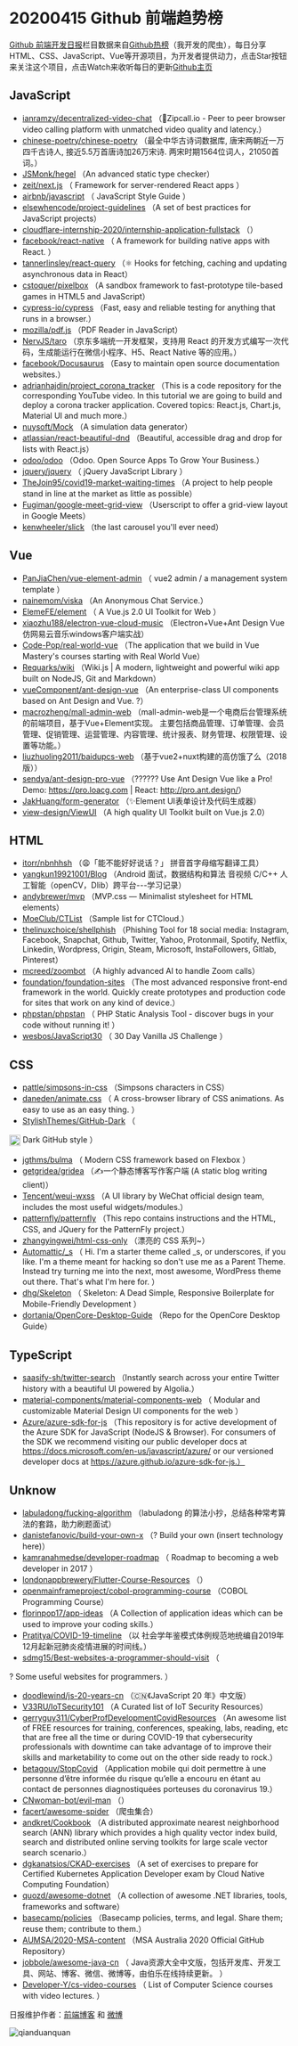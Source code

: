 # 20200415 Github 前端趋势榜

[Github 前端开发日报](http://caibaojian.com/c/news)栏目数据来自[Github热榜](http://news.caibaojian.com/)（我开发的爬虫），每日分享HTML、CSS、JavaScript、Vue等开源项目，为开发者提供动力，点击Star按钮来关注这个项目，点击Watch来收听每日的更新[Github主页](https://github.com/kujian/githubTrending)
## JavaScript

* [ianramzy/decentralized-video-chat](https://github.com/ianramzy/decentralized-video-chat) （&#x1f680;Zipcall.io - Peer to peer browser video calling platform with unmatched video quality and latency.）
* [chinese-poetry/chinese-poetry](https://github.com/chinese-poetry/chinese-poetry) （最全中华古诗词数据库, 唐宋两朝近一万四千古诗人, 接近5.5万首唐诗加26万宋诗. 两宋时期1564位词人，21050首词。）
* [JSMonk/hegel](https://github.com/JSMonk/hegel) （An advanced static type checker）
* [zeit/next.js](https://github.com/zeit/next.js) （
        Framework for server-rendered React apps
      ）
* [airbnb/javascript](https://github.com/airbnb/javascript) （
        JavaScript Style Guide
      ）
* [elsewhencode/project-guidelines](https://github.com/elsewhencode/project-guidelines) （A set of best practices for JavaScript projects）
* [cloudflare-internship-2020/internship-application-fullstack](https://github.com/cloudflare-internship-2020/internship-application-fullstack) （）
* [facebook/react-native](https://github.com/facebook/react) （
        A framework for building native apps with React.
      ）
* [tannerlinsley/react-query](https://github.com/tannerlinsley/react-query) （⚛️ Hooks for fetching, caching and updating asynchronous data in React）
* [cstoquer/pixelbox](https://github.com/cstoquer/pixelbox) （A sandbox framework to fast-prototype tile-based games in HTML5 and JavaScript）
* [cypress-io/cypress](https://github.com/cypress-io/cypress) （Fast, easy and reliable testing for anything that runs in a browser.）
* [mozilla/pdf.js](https://github.com/mozilla/pdf.js) （PDF Reader in JavaScript）
* [NervJS/taro](https://github.com/NervJS/taro) （京东多端统一开发框架，支持用 React 的开发方式编写一次代码，生成能运行在微信小程序、H5、React Native 等的应用。）
* [facebook/Docusaurus](https://github.com/facebook/Docusaurus) （Easy to maintain open source documentation websites.）
* [adrianhajdin/project_corona_tracker](https://github.com/adrianhajdin/project_corona_tracker) （This is a code repository for the corresponding YouTube video. In this tutorial we are going to build and deploy a corona tracker application. Covered topics: React.js, Chart.js, Material UI and much more.）
* [nuysoft/Mock](https://github.com/nuysoft/Mock) （A simulation data generator）
* [atlassian/react-beautiful-dnd](https://github.com/atlassian/react-beautiful-dnd) （Beautiful, accessible drag and drop for lists with React.js）
* [odoo/odoo](https://github.com/odoo/odoo) （Odoo. Open Source Apps To Grow Your Business.）
* [jquery/jquery](https://github.com/jquery/jquery) （
        jQuery JavaScript Library
      ）
* [TheJoin95/covid19-market-waiting-times](https://github.com/TheJoin95/covid19-market-waiting-times) （A project to help people stand in line at the market as little as possible）
* [Fugiman/google-meet-grid-view](https://github.com/Fugiman/google-meet-grid-view) （Userscript to offer a grid-view layout in Google Meets）
* [kenwheeler/slick](https://github.com/kenwheeler/slick) （the last carousel you'll ever need）

## Vue

* [PanJiaChen/vue-element-admin](https://github.com/PanJiaChen/vue-element-admin) （
        vue2 admin / a management system template
      ）
* [nainemom/viska](https://github.com/nainemom/viska) （An Anonymous Chat Service.）
* [ElemeFE/element](https://github.com/ElemeFE/element) （
        A Vue.js 2.0 UI Toolkit for Web
      ）
* [xiaozhu188/electron-vue-cloud-music](https://github.com/xiaozhu188/electron-vue-cloud-music) （Electron+Vue+Ant Design Vue仿网易云音乐windows客户端实战）
* [Code-Pop/real-world-vue](https://github.com/Code-Pop/real-world-vue) （The application that we build in Vue Mastery's courses starting with Real World Vue）
* [Requarks/wiki](https://github.com/Requarks/wiki) （Wiki.js | A modern, lightweight and powerful wiki app built on NodeJS, Git and Markdown）
* [vueComponent/ant-design-vue](https://github.com/vueComponent/ant-design-vue) （An enterprise-class UI components based on Ant Design and Vue. ?）
* [macrozheng/mall-admin-web](https://github.com/macrozheng/mall-admin-web) （mall-admin-web是一个电商后台管理系统的前端项目，基于Vue+Element实现。 主要包括商品管理、订单管理、会员管理、促销管理、运营管理、内容管理、统计报表、财务管理、权限管理、设置等功能。）
* [liuzhuoling2011/baidupcs-web](https://github.com/liuzhuoling2011/baidupcs-web) （基于vue2+nuxt构建的高仿饿了么（2018版））
* [sendya/ant-design-pro-vue](https://github.com/sendya/ant-design-pro-vue) （??&#x200d;???&#x200d;? Use Ant Design Vue like a Pro! Demo: <a href="https://pro.loacg.com" rel="nofollow">https://pro.loacg.com</a> | React: <a href="http://pro.ant.design/" rel="nofollow">http://pro.ant.design/</a>）
* [JakHuang/form-generator](https://github.com/JakHuang/form-generator) （✨Element UI表单设计及代码生成器）
* [view-design/ViewUI](https://github.com/view-design/ViewUI) （A high quality UI Toolkit built on Vue.js 2.0）

## HTML

* [itorr/nbnhhsh](https://github.com/itorr/nbnhhsh) （&#x1f629;「能不能好好说话？」 拼音首字母缩写翻译工具）
* [yangkun19921001/Blog](https://github.com/yangkun19921001/Blog) （Android 面试，数据结构和算法 音视频 C/C++ 人工智能（openCV，Dlib）跨平台---学习记录）
* [andybrewer/mvp](https://github.com/andybrewer/mvp) （MVP.css — Minimalist stylesheet for HTML elements）
* [MoeClub/CTList](https://github.com/MoeClub/CTList) （Sample list for CTCloud.）
* [thelinuxchoice/shellphish](https://github.com/thelinuxchoice/shellphish) （Phishing Tool for 18 social media: Instagram, Facebook, Snapchat, Github, Twitter, Yahoo, Protonmail, Spotify, Netflix, Linkedin, Wordpress, Origin, Steam, Microsoft, InstaFollowers, Gitlab, Pinterest）
* [mcreed/zoombot](https://github.com/mcreed/zoombot) （A highly advanced AI to handle Zoom calls）
* [foundation/foundation-sites](https://github.com/foundation/foundation-sites) （The most advanced responsive front-end framework in the world. Quickly create prototypes and production code for sites that work on any kind of device.）
* [phpstan/phpstan](https://github.com/phpstan/phpstan) （
        PHP Static Analysis Tool - discover bugs in your code without running it!
      ）
* [wesbos/JavaScript30](https://github.com/wesbos/JavaScript30) （
        30 Day Vanilla JS Challenge
      ）

## CSS

* [pattle/simpsons-in-css](https://github.com/pattle/simpsons-in-css) （Simpsons characters in CSS）
* [daneden/animate.css](https://github.com/daneden/animate.css) （
        A cross-browser library of CSS animations. As easy to use as an easy thing.
      ）
* [StylishThemes/GitHub-Dark](https://github.com/StylishThemes/GitHub-Dark) （
        
<img class="emoji" title=":octocat:" alt=":octocat:" src="https://assets-cdn.github.com/images/icons/emoji/octocat.png" height="20" width="20" align="absmiddle"> Dark GitHub style
      ）
* [jgthms/bulma](https://github.com/jgthms/bulma) （
        Modern CSS framework based on Flexbox
      ）
* [getgridea/gridea](https://github.com/getgridea/gridea) （✍️一个静态博客写作客户端 (A static blog writing client)）
* [Tencent/weui-wxss](https://github.com/Tencent/weui-wxss) （A UI library by WeChat official design team, includes the most useful widgets/modules.）
* [patternfly/patternfly](https://github.com/patternfly/patternfly) （This repo contains instructions and the HTML, CSS, and JQuery for the PatternFly project.）
* [zhangyingwei/html-css-only](https://github.com/zhangyingwei/html-css-only) （漂亮的 CSS 系列~）
* [Automattic/_s](https://github.com/Automattic/_s) （
        Hi. I'm a starter theme called _s, or underscores, if you like. I'm a theme meant for hacking so don't use me as a Parent Theme. Instead try turning me into the next, most awesome, WordPress theme out there. That's what I'm here for.
      ）
* [dhg/Skeleton](https://github.com/dhg/Skeleton) （
        Skeleton: A Dead Simple, Responsive Boilerplate for Mobile-Friendly Development
      ）
* [dortania/OpenCore-Desktop-Guide](https://github.com/dortania/OpenCore-Desktop-Guide) （Repo for the OpenCore Desktop Guide）

## TypeScript

* [saasify-sh/twitter-search](https://github.com/saasify-sh/twitter-search) （Instantly search across your entire Twitter history with a beautiful UI powered by Algolia.）
* [material-components/material-components-web](https://github.com/material-components/material-components-web) （
        Modular and customizable Material Design UI components for the web
      ）
* [Azure/azure-sdk-for-js](https://github.com/Azure/azure-sdk-for-js) （This repository is for active development of the Azure SDK for JavaScript (NodeJS &amp; Browser). For consumers of the SDK we recommend visiting our public developer docs at https://docs.microsoft.com/en-us/javascript/azure/ or our versioned developer docs at https://azure.github.io/azure-sdk-for-js.）

## Unknow

* [labuladong/fucking-algorithm](https://github.com/labuladong/fucking-algorithm) （labuladong 的算法小抄，总结各种常考算法的套路，助力刷题面试）
* [danistefanovic/build-your-own-x](https://github.com/danistefanovic/build-your-own-x) （? Build your own (insert technology here)）
* [kamranahmedse/developer-roadmap](https://github.com/kamranahmedse/developer-roadmap) （
        Roadmap to becoming a web developer in 2017
      ）
* [londonappbrewery/Flutter-Course-Resources](https://github.com/londonappbrewery/Flutter-Course-Resources) （）
* [openmainframeproject/cobol-programming-course](https://github.com/openmainframeproject/cobol-programming-course) （COBOL Programming Course）
* [florinpop17/app-ideas](https://github.com/florinpop17/app-ideas) （A Collection of application ideas which can be used to improve your coding skills.）
* [Pratitya/COVID-19-timeline](https://github.com/Pratitya/COVID-19-timeline) （以 社会学年鉴模式体例规范地统编自2019年12月起新冠肺炎疫情进展的时间线。）
* [sdmg15/Best-websites-a-programmer-should-visit](https://github.com/sdmg15/Best-websites-a-programmer-should-visit) （
        
? Some useful websites for programmers.
      ）
* [doodlewind/js-20-years-cn](https://github.com/doodlewind/js-20-years-cn) （&#x1f1e8;&#x1f1f3;《JavaScript 20 年》中文版）
* [V33RU/IoTSecurity101](https://github.com/V33RU/IoTSecurity101) （A Curated list of IoT Security Resources）
* [gerryguy311/CyberProfDevelopmentCovidResources](https://github.com/gerryguy311/CyberProfDevelopmentCovidResources) （An awesome list of FREE resources for training, conferences, speaking, labs, reading, etc that are free all the time or during COVID-19 that cybersecurity professionals with downtime can take advantage of to improve their skills and marketability to come out on the other side ready to rock.）
* [betagouv/StopCovid](https://github.com/betagouv/StopCovid) （Application mobile qui doit permettre à une personne d’être informée du risque qu’elle a encouru en étant au contact de personnes diagnostiquées porteuses du coronavirus 19.）
* [CNwoman-bot/evil-man](https://github.com/CNwoman-bot/evil-man) （）
* [facert/awesome-spider](https://github.com/facert/awesome-spider) （爬虫集合）
* [andkret/Cookbook](https://github.com/andkret/Cookbook) （A distributed approximate nearest neighborhood search (ANN) library which provides a high quality vector index build, search and distributed online serving toolkits for large scale vector search scenario.）
* [dgkanatsios/CKAD-exercises](https://github.com/dgkanatsios/CKAD-exercises) （A set of exercises to prepare for Certified Kubernetes Application Developer exam by Cloud Native Computing Foundation）
* [quozd/awesome-dotnet](https://github.com/quozd/awesome-dotnet) （A collection of awesome .NET libraries, tools, frameworks and software）
* [basecamp/policies](https://github.com/basecamp/policies) （Basecamp policies, terms, and legal. Share them; reuse them; contribute to them.）
* [AUMSA/2020-MSA-content](https://github.com/AUMSA/2020-MSA-content) （MSA Australia 2020 Official GitHub Repository）
* [jobbole/awesome-java-cn](https://github.com/jobbole/awesome-java-cn) （
        Java资源大全中文版，包括开发库、开发工具、网站、博客、微信、微博等，由伯乐在线持续更新。
      ）
* [Developer-Y/cs-video-courses](https://github.com/Developer-Y/cs-video-courses) （
        List of Computer Science courses with video lectures.
      ）


日报维护作者：[前端博客](http://caibaojian.com/) 和 [微博](http://caibaojian.com/go/weibo)

![qianduanquan](https://user-images.githubusercontent.com/3055447/38468989-651132ac-3b80-11e8-8e6b-15122322a9d7.png)